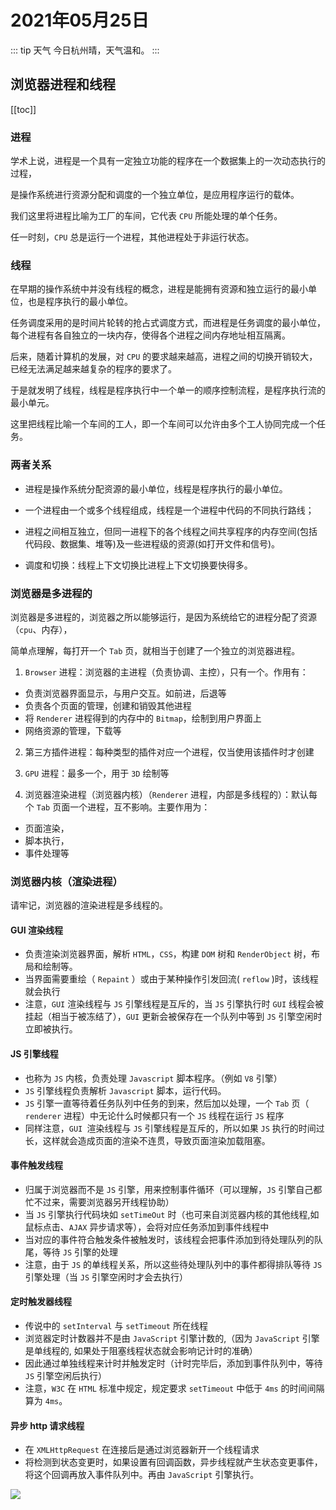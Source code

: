 # 2021年05月25日

::: tip 天气
今日杭州晴，天气温和。
:::

## 浏览器进程和线程

[[toc]]

### 进程

学术上说，进程是一个具有一定独立功能的程序在一个数据集上的一次动态执行的过程，

是操作系统进行资源分配和调度的一个独立单位，是应用程序运行的载体。

我们这里将进程比喻为工厂的车间，它代表 `CPU` 所能处理的单个任务。

任一时刻，`CPU` 总是运行一个进程，其他进程处于非运行状态。

### 线程

在早期的操作系统中并没有线程的概念，进程是能拥有资源和独立运行的最小单位，也是程序执行的最小单位。

任务调度采用的是时间片轮转的抢占式调度方式，而进程是任务调度的最小单位，每个进程有各自独立的一块内存，使得各个进程之间内存地址相互隔离。

后来，随着计算机的发展，对 `CPU` 的要求越来越高，进程之间的切换开销较大，已经无法满足越来越复杂的程序的要求了。

于是就发明了线程，线程是程序执行中一个单一的顺序控制流程，是程序执行流的最小单元。

这里把线程比喻一个车间的工人，即一个车间可以允许由多个工人协同完成一个任务。

### 两者关系

- 进程是操作系统分配资源的最小单位，线程是程序执行的最小单位。

- 一个进程由一个或多个线程组成，线程是一个进程中代码的不同执行路线；

- 进程之间相互独立，但同一进程下的各个线程之间共享程序的内存空间(包括代码段、数据集、堆等)及一些进程级的资源(如打开文件和信号)。

- 调度和切换：线程上下文切换比进程上下文切换要快得多。

### 浏览器是多进程的

浏览器是多进程的，浏览器之所以能够运行，是因为系统给它的进程分配了资源（`cpu`、内存），

简单点理解，每打开一个 `Tab` 页，就相当于创建了一个独立的浏览器进程。

1. `Browser` 进程：浏览器的主进程（负责协调、主控），只有一个。作用有：

- 负责浏览器界面显示，与用户交互。如前进，后退等
- 负责各个页面的管理，创建和销毁其他进程
- 将 `Renderer` 进程得到的内存中的 `Bitmap`，绘制到用户界面上
- 网络资源的管理，下载等

2. 第三方插件进程：每种类型的插件对应一个进程，仅当使用该插件时才创建

3. `GPU` 进程：最多一个，用于 `3D` 绘制等

4. 浏览器渲染进程（浏览器内核）（`Renderer` 进程，内部是多线程的）：默认每个 `Tab` 页面一个进程，互不影响。主要作用为：

- 页面渲染，
- 脚本执行，
- 事件处理等

### 浏览器内核（渲染进程）

请牢记，浏览器的渲染进程是多线程的。

#### GUI 渲染线程

- 负责渲染浏览器界面，解析 `HTML`，`CSS`，构建 `DOM` 树和 `RenderObject` 树，布局和绘制等。
- 当界面需要重绘（ `Repaint` ）或由于某种操作引发回流( `reflow` )时，该线程就会执行
- 注意，`GUI` 渲染线程与 `JS` 引擎线程是互斥的，当 `JS` 引擎执行时 `GUI` 线程会被挂起（相当于被冻结了），`GUI` 更新会被保存在一个队列中等到 `JS` 引擎空闲时立即被执行。

#### JS 引擎线程

- 也称为 `JS` 内核，负责处理 `Javascript` 脚本程序。（例如 `V8` 引擎）
- `JS` 引擎线程负责解析 `Javascript` 脚本，运行代码。
- `JS` 引擎一直等待着任务队列中任务的到来，然后加以处理，一个 `Tab` 页（ `renderer` 进程）中无论什么时候都只有一个 `JS` 线程在运行 `JS` 程序
- 同样注意，`GUI `渲染线程与 `JS` 引擎线程是互斥的，所以如果 `JS` 执行的时间过长，这样就会造成页面的渲染不连贯，导致页面渲染加载阻塞。

#### 事件触发线程

- 归属于浏览器而不是 `JS` 引擎，用来控制事件循环（可以理解，`JS` 引擎自己都忙不过来，需要浏览器另开线程协助）
- 当 `JS` 引擎执行代码块如 `setTimeOut` 时（也可来自浏览器内核的其他线程,如鼠标点击、`AJAX` 异步请求等），会将对应任务添加到事件线程中
- 当对应的事件符合触发条件被触发时，该线程会把事件添加到待处理队列的队尾，等待 `JS` 引擎的处理
- 注意，由于 `JS` 的单线程关系，所以这些待处理队列中的事件都得排队等待 `JS` 引擎处理（当 `JS` 引擎空闲时才会去执行）

#### 定时触发器线程

- 传说中的 `setInterval` 与 `setTimeout` 所在线程
- 浏览器定时计数器并不是由 `JavaScript` 引擎计数的,（因为 `JavaScript` 引擎是单线程的, 如果处于阻塞线程状态就会影响记计时的准确）
- 因此通过单独线程来计时并触发定时（计时完毕后，添加到事件队列中，等待 `JS` 引擎空闲后执行）
- 注意，`W3C` 在 `HTML` 标准中规定，规定要求 `setTimeout` 中低于 `4ms` 的时间间隔算为 `4ms`。

#### 异步 http 请求线程

- 在 `XMLHttpRequest` 在连接后是通过浏览器新开一个线程请求
- 将检测到状态变更时，如果设置有回调函数，异步线程就产生状态变更事件，将这个回调再放入事件队列中。再由 `JavaScript` 引擎执行。

![](https://cdn.jsdelivr.net/gh/realwds/cdn@master/blog/concept-thread.96065c97.1d0l7ue84icg.png)
